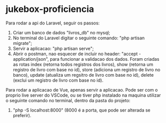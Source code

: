 # jukebox-proficiencia

Para rodar a api do Laravel, seguir os passos:

1. Criar um banco de dados "livros_db" no mysql;
2. No terminal do Laravel digitar o seguinte comando: "php artisan migrate";
3. Servir a aplicacao: "php artisan serve";
4. Abrir o postman, nao esquecer de incluir no header: "accept - application/json", para funcionar a validacao dos dados. Foram criadas as rotas index (retorna todos registros dos livros), show (retorna um registro de livro com base no id), store (adiciona um registro de livro no banco), update (atualiza um regsitro de livro com base no id), delete (exclui um registro de livro com base no id).

Para rodar a aplicacao de Vue, apenas servir a aplicacao. Pode ser com o proprio live server do VSCode, ou se tiver php instalado na maquina utilizar o seguinte comando no terminal, dentro da pasta do projeto:

1. "php -S localhost:8000" (8000 é a porta, que pode ser alterada se preferir).
